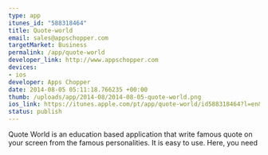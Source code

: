 ```yaml
--- 
type: app
itunes_id: "588318464"
title: Quote-world
email: sales@appschopper.com
targetMarket: Business
permalink: /app/quote-world
developer_link: http://www.appschopper.com
devices: 
- ios
developer: Apps Chopper
date: 2014-08-05 05:11:18.766235 +00:00
thumb: /uploads/app/2014-08/2014-08-05-quote-world.png
ios_link: https://itunes.apple.com/pt/app/quote-world/id588318464?l=en&mt=8
status: publish
---
```


Quote World is an education based application that write famous quote on your screen from the famous personalities. It is easy to use. Here, you need 
